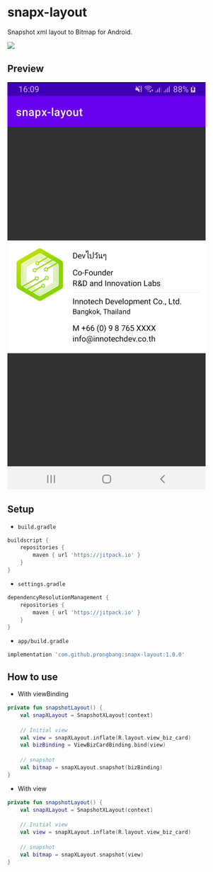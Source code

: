 # snapx-layout

Snapshot xml layout to Bitmap for Android.

[![](https://jitpack.io/v/prongbang/snapx-layout.svg)](https://jitpack.io/#prongbang/snapx-layout)

## Preview

![img.png](img.png)

## Setup

- `build.gradle`

```groovy
buildscript {
    repositories {
        maven { url 'https://jitpack.io' }
    }
}
```

- `settings.gradle`

```groovy
dependencyResolutionManagement {
    repositories {
        maven { url 'https://jitpack.io' }
    }
}
```

- `app/build.gradle`

```groovy
implementation 'com.github.prongbang:snapx-layout:1.0.0'
```

## How to use

- With viewBinding

```kotlin
private fun snapshotLayout() {
    val snapXLayout = SnapshotXLayout(context)

    // Initial view
    val view = snapXLayout.inflate(R.layout.view_biz_card)
    val bizBinding = ViewBizCardBinding.bind(view)

    // snapshot
    val bitmap = snapXLayout.snapshot(bizBinding)
}
```

- With view

```kotlin
private fun snapshotLayout() {
    val snapXLayout = SnapshotXLayout(context)

    // Initial view
    val view = snapXLayout.inflate(R.layout.view_biz_card)

    // snapshot
    val bitmap = snapXLayout.snapshot(view)
}
```